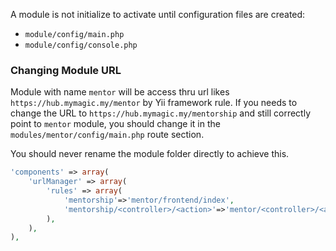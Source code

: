 A module is not initialize to activate until configuration files are created:
  * `module/config/main.php`
  * `module/config/console.php`

### Changing Module URL
Module with name `mentor` will be access thru url likes `https://hub.mymagic.my/mentor` by Yii framework rule. If you needs to change the URL to `https://hub.mymagic.my/mentorship` and still correctly point to `mentor` module, you should change it in the `modules/mentor/config/main.php` route section.

You should never rename the module folder directly to achieve this. 

``` php
'components' => array(
    'urlManager' => array(
        'rules' => array(
            'mentorship'=>'mentor/frontend/index',
            'mentorship/<controller>/<action>'=>'mentor/<controller>/<action>/*',
        ),
    ),
),
```